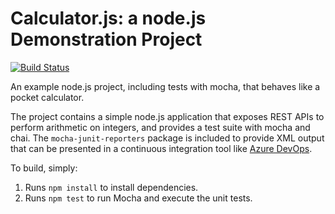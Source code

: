 Calculator.js: a node.js Demonstration Project
==============================================

[![Build Status](https://dev.azure.com/kartasasmitaAZ400/GitHub/_apis/build/status/lucky-github.calculator?branchName=master)](https://dev.azure.com/kartasasmitaAZ400/GitHub/_build/latest?definitionId=5&branchName=master)

An example node.js project, including tests with mocha, that behaves like
a pocket calculator.

The project contains a simple node.js application that exposes REST APIs
to perform arithmetic on integers, and provides a test suite with mocha
and chai.  The `mocha-junit-reporters` package is included to provide XML
output that can be presented in a continuous integration tool like
[Azure DevOps](https://azure.com/devops).

To build, simply:

1. Runs `npm install` to install dependencies.
2. Runs `npm test` to run Mocha and execute the unit tests.

